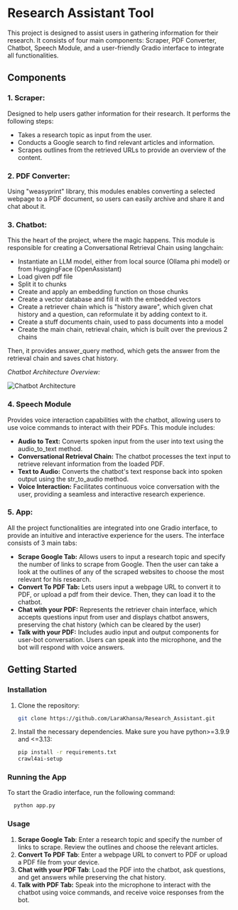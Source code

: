 # Research Assistant Tool

This project is designed to assist users in gathering information for their research. It consists of four main components: Scraper, PDF Converter, Chatbot, Speech Module, and a user-friendly Gradio interface to integrate all functionalities.


## Components
### 1. Scraper:
Designed to help users gather information for their research. It performs the following steps:

- Takes a research topic as input from the user.
- Conducts a Google search to find relevant articles and information.
- Scrapes outlines from the retrieved URLs to provide an overview of the content.

### 2. PDF Converter:  
Using "weasyprint" library, this modules enables converting a selected webpage to a PDF document, so users can easily archive and share it and chat about it.

### 3. Chatbot:
This the heart of the project, where the magic happens. This module is responsible for creating a Conversational Retrieval Chain using langchain:

- Instantiate an LLM model, either from local source (Ollama phi model) or from HuggingFace (OpenAssistant)
- Load given pdf file
- Split it to chunks
- Create and apply an embedding function on those chunks
- Create a vector database and fill it with the embedded vectors
- Create a retriever chain which is "history aware", which given chat history and a question, can reformulate it by adding context to it.
- Create a stuff documents chain, used to pass documents into a model
- Create the main chain, retrieval chain, which is built over the previous 2 chains

Then, it provides answer_query method, which gets the answer from the retrieval chain and saves chat history.

*Chatbot Architecture Overview:*

![Chatbot Architecture](chatbot_architecture.jpeg)

### 4. Speech Module
Provides voice interaction capabilities with the chatbot, allowing users to use voice commands to interact with their PDFs. This module includes:
- **Audio to Text:** Converts spoken input from the user into text using the audio_to_text method.
- **Conversational Retrieval Chain:** The chatbot processes the text input to retrieve relevant information from the loaded PDF.
- **Text to Audio:** Converts the chatbot's text response back into spoken output using the str_to_audio method.
- **Voice Interaction:** Facilitates continuous voice conversation with the user, providing a seamless and interactive research experience.

### 5. App:
All the project functionalities  are integrated into one Gradio interface, to provide an intuitive and interactive experience for the users. The interface consists of 3 main tabs:

- **Scrape Google Tab:**
Allows users to input a research topic and specify the number of links to scrape from Google. Then the user can take a look at the outlines of any of the scraped websites to choose the most relevant for his research.
- **Convert To PDF Tab:**
Lets users input a webpage URL to convert it to PDF, or upload a pdf from their device. Then, they can load it to the chatbot.
- **Chat with your PDF:**
Represents the retriever chain interface, which accepts questions input from user and displays chatbot answers, preserving the chat history (which can be cleared by the user)
- **Talk with your PDF:**
Includes audio input and output components for user-bot conversation. Users can speak into the microphone, and the bot will respond with voice answers.           

## Getting Started

### Installation

1. Clone the repository:

   ```sh
   git clone https://github.com/LaraKhansa/Research_Assistant.git

3. Install the necessary dependencies. Make sure you have python>=3.9.9 and <=3.13:

   ```sh
   pip install -r requirements.txt
   crawl4ai-setup
   ```

### Running the App
 To start the Gradio interface, run the following command:
 ```sh
   python app.py
 ```

### Usage

1. **Scrape Google Tab**: Enter a research topic and specify the number of links to scrape. Review the outlines and choose the relevant articles.
2. **Convert To PDF Tab**: Enter a webpage URL to convert to PDF or upload a PDF file from your device.
3. **Chat with your PDF Tab**: Load the PDF into the chatbot, ask questions, and get answers while preserving the chat history.
4. **Talk with PDF Tab:** Speak into the microphone to interact with the chatbot using voice commands, and receive voice responses from the bot.






   
      

